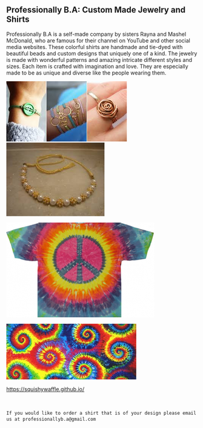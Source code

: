 ## Professionally B.A: Custom Made Jewelry and Shirts

Professionally B.A is a self-made company by sisters Rayna and Mashel McDonald, who are famous for their channel on YouTube and other social media websites. 
These colorful shirts are handmade and tie-dyed with beautiful beads and custom designs that uniquely one of a kind. The jewelry is made with wonderful patterns and amazing intricate different styles and sizes.
Each item is crafted with imagination and love. They are especially made to be as unique and diverse like the people wearing them.



<img src="download (1).jpeg" alt="hi" class="inline"/>


<img src="download.jpeg" alt="hi" class="inline"/>


[<img src="tye-dye-a-shirt-10-3524112-regular.jpg" alt="hi" class="inline"/>](Tye-Dye-Shirts.md)


<img src="download (2).jpeg" alt="hi" class="inline"/>



https://squishywaffle.github.io/
```


If you would like to order a shirt that is of your design please email us at professionallyb.a@gmail.com



